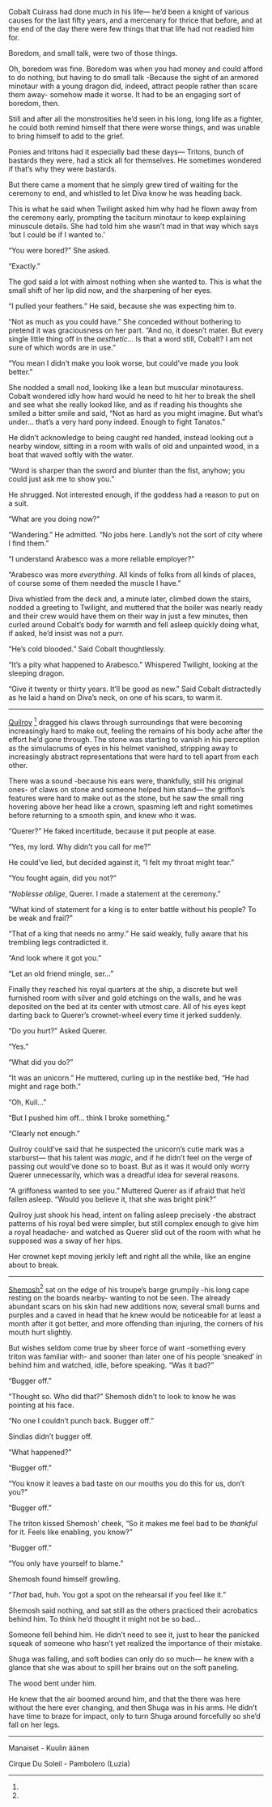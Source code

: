 Cobalt Cuirass had done much in his life— he’d been a knight of various causes for the last fifty years, and a mercenary for thrice that before, and at the end of the day there were few things that that life had not readied him for.

Boredom, and small talk, were two of those things.

Oh, boredom was fine. Boredom was when you had money and could afford to do nothing, but having to do small talk -Because the sight of an armored minotaur with a young dragon did, indeed, attract people rather than scare them away- somehow made it worse. It had to be an engaging sort of boredom, then.

Still and after all the monstrosities he’d seen in his long, long life as a fighter, he could both remind himself that there were worse things, and was unable to bring himself to add to the grief.

Ponies and tritons had it especially bad these days— Tritons, bunch of bastards they were, had a stick all for themselves. He sometimes wondered if that’s why they were bastards.

But there came a moment that he simply grew tired of waiting for the ceremony to end, and whistled to let Diva know he was heading back.

This is what he said when Twilight asked him why had he flown away from the ceremony early, prompting the taciturn minotaur to keep explaining minuscule details. She had told him she wasn’t mad in that way which says ‘but I could be if I wanted to.’

 “You were bored?” She asked.

 “Exactly.”

The god said a lot with almost nothing when she wanted to. This is what the small shift of her lip did now, and the sharpening of her eyes.

 “I pulled your feathers.” He said, because she was expecting him to.

 “Not as much as you could have.” She conceded without bothering to pretend it was graciousness on her part. “And no, it doesn’t mater. But every single little thing off in the *aesthetic*… Is that a word still, Cobalt? I am not sure of which words are in use.”

 “You mean I didn’t make you look worse, but could’ve made you look better.”

She nodded a small nod, looking like a lean but muscular minotauress. Cobalt wondered idly how hard would he need to hit her to break the shell and see what she really looked like, and as if reading his thoughts she smiled a bitter smile and said, “Not as hard as you might imagine. But what’s under… that’s a very hard pony indeed. Enough to fight Tanatos.”

He didn’t acknowledge to being caught red handed, instead looking out a nearby window, sitting in a room with walls of old and unpainted wood, in a boat that waved softly with the water.

 “Word is sharper than the sword and blunter than the fist, anyhow; you could just ask me to show you.”

He shrugged. Not interested enough, if the goddess had a reason to put on a suit.

 “What are you doing now?”

 “Wandering.” He admitted. “No jobs here. Landly’s not the sort of city where I find them.”

 “I understand Arabesco was a more reliable employer?”

 “Arabesco was more *everything*. All kinds of folks from all kinds of places, of course some of them needed the muscle I have.”

Diva whistled from the deck and, a minute later, climbed down the stairs, nodded a greeting to Twilight, and muttered that the boiler was nearly ready and their crew would have them on their way in just a few minutes, then curled around Cobalt’s body for warmth and fell asleep quickly doing what, if asked, he’d insist was not a purr.

 “He’s cold blooded.” Said Cobalt thoughtlessly.

 “It’s a pity what happened to Arabesco.” Whispered Twilight, looking at the sleeping dragon.

 “Give it twenty or thirty years. It’ll be good as new.” Said Cobalt distractedly as he laid a hand on Diva’s neck, on one of his scars, to warm it.

---------------

[Quilroy](https://www.youtube.com/watch?v=OVr4eee_BRQ) [^meinat] dragged his claws through surroundings that were becoming increasingly hard to make out, feeling the remains of his body ache after the effort he’d gone through. The stone was starting to vanish in his perception as the simulacrums of eyes in his helmet vanished, stripping away to increasingly abstract representations that were hard to tell apart from each other.

There was a sound -because his ears were, thankfully, still his original ones- of claws on stone and someone helped him stand— the griffon’s features were hard to make out as the stone, but he saw the small ring hovering above her head like a crown, spasming left and right sometimes before returning to a smooth spin, and knew who it was.

 “Querer?” He faked incertitude, because it put people at ease.

 “Yes, my lord. Why didn’t you call for me?”

He could’ve lied, but decided against it, “I felt my throat might tear.”

 “You fought again, did you not?”

 “*Noblesse oblige*, Querer. I made a statement at the ceremony.”

 “What kind of statement for a king is to enter battle without his people? To be weak and frail?”

 “That of a king that needs no army.” He said weakly, fully aware that his trembling legs contradicted it.

 “And look where it got you.”

 “Let an old friend mingle, ser…”

Finally they reached his royal quarters at the ship, a discrete but well furnished room with silver and gold etchings on the walls, and he was deposited on the bed at its center with utmost care. All of his eyes kept darting back to Querer’s crownet-wheel every time it jerked suddenly.

“Do you hurt?” Asked Querer. 

 “Yes.”

 “What did you do?”

  “It was an unicorn.” He muttered, curling up in the nestlike bed, “He had might and rage both.”

 “Oh, Kuil…”

 “But I pushed him off… think I broke something.” 

 “Clearly not enough.”

Quilroy could’ve said that he suspected the unicorn’s cutie mark was a starburst— that his talent was *magic*, and if he didn’t feel on the verge of passing out would’ve done so to boast. But as it was it would only worry Querer unnecessarily, which was a dreadful idea for several reasons.

 “A griffoness wanted to see you.” Muttered Querer as if afraid that he’d fallen asleep. “Would you believe it, that she was bright pink?”

Quilroy just shook his head, intent on falling asleep precisely -the abstract patterns of his royal bed were simpler, but still complex enough to give him a royal headache- and watched as Querer slid out of the room with what he supposed was a sway of her hips.

Her crownet kept moving jerkily left and right all the while, like an engine about to break.

------------------------

[Shemosh](https://www.youtube.com/watch?v=5Ca5AH9o8wU)[^pambo] sat on the edge of his troupe’s barge grumpily -his long cape resting on the boards nearby- wanting to not be seen. The already abundant scars on his skin had new additions now, several small burns and purples and a caved in head that he knew would be noticeable for at least a month after it got better, and more offending than injuring, the corners of his mouth hurt slightly.

But wishes seldom come true by sheer force of want -something every triton was familiar with- and sooner than later one of his people ‘sneaked’ in behind him and watched, idle, before speaking. “Was it bad?”

 “Bugger off.”

 “Thought so. Who did that?” Shemosh didn’t to look to know he was pointing at his face.

 “No one I couldn’t punch back. Bugger off.”

Sindias didn’t bugger off.

 “What happened?”

 “Bugger off.”

 “You know it leaves a bad taste on our mouths you do this for us, don’t you?”

 “Bugger off.”

The triton kissed Shemosh’ cheek, “So it makes me feel bad to be *thankful* for it. Feels like enabling, you know?”

 “Bugger off.”

 “You only have yourself to blame.”

Shemosh found himself growling.

 “*That* bad, huh. You got a spot on the rehearsal if you feel like it.” 

Shemosh said nothing, and sat still as the others practiced their acrobatics behind him. To think he’d thought it might not be so bad…

Someone fell behind him. He didn’t need to see it, just to hear the panicked squeak of someone who hasn’t yet realized the importance of their mistake.

Shuga was falling, and soft bodies can only do so much— he knew with a glance that she was about to spill her brains out on the soft paneling.

The wood bent under him.

He knew that the air boomed around him, and that the there was here without the here ever changing, and then Shuga was in his arms. He didn’t have time to braze for impact, only to turn Shuga around forcefully so she’d fall on her legs.



-------------------

[^meinat]:
Manaiset - Kuulin äänen

[^pambo]:
Cirque Du Soleil - Pambolero (Luzia)
